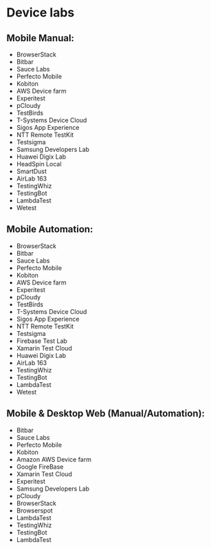 # Device labs

## Mobile Manual:

* BrowserStack
* Bitbar
* Sauce Labs
* Perfecto Mobile
* Kobiton
* AWS Device farm
* Experitest
* pCloudy
* TestBirds
* T-Systems Device Cloud
* Sigos App Experience
* NTT Remote TestKit
* Testsigma
* Samsung Developers Lab
* Huawei Digix Lab
* HeadSpin Local
* SmartDust
* AirLab 163
* TestingWhiz
* TestingBot
* LambdaTest
* Wetest

## Mobile Automation:

* BrowserStack
* Bitbar
* Sauce Labs
* Perfecto Mobile
* Kobiton
* AWS Device farm
* Experitest
* pCloudy
* TestBirds
* T-Systems Device Cloud
* Sigos App Experience
* NTT Remote TestKit
* Testsigma
* Firebase Test Lab
* Xamarin Test Cloud
* Huawei Digix Lab
* AirLab 163
* TestingWhiz
* TestingBot
* LambdaTest
* Wetest

## Mobile & Desktop Web \(Manual/Automation\):

* Bitbar
* Sauce Labs
* Perfecto Mobile
* Kobiton
* Amazon AWS Device farm
* Google FireBase
* Xamarin Test Cloud
* Experitest
* Samsung Developers Lab
* pCloudy
* BrowserStack
* Browserspot
* LambdaTest
* TestingWhiz
* TestingBot
* LambdaTest
